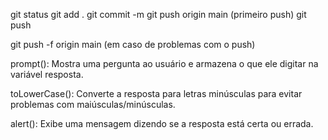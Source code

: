git status
git add .
git commit -m
git push origin main (primeiro push)
git push

git push -f origin main (em caso de problemas com o push)


prompt(): Mostra uma pergunta ao usuário e armazena o que ele digitar na variável resposta.

toLowerCase(): Converte a resposta para letras minúsculas para evitar problemas com maiúsculas/minúsculas.

alert(): Exibe uma mensagem dizendo se a resposta está certa ou errada.
